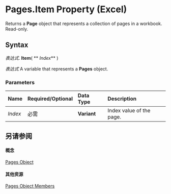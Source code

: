 
# Pages.Item Property (Excel)

Returns a  **Page** object that represents a collection of pages in a workbook. Read-only.


## Syntax

 _表达式_. **Item**( ** _Index_** )

 _表达式_ A variable that represents a **Pages** object.


### Parameters



|**Name**|**Required/Optional**|**Data Type**|**Description**|
|:-----|:-----|:-----|:-----|
| _Index_|必需|**Variant**|Index value of the page.|

## 另请参阅


#### 概念


[Pages Object](ecedccc4-e1af-6a66-9d83-bd0cf76dfe68.md)
#### 其他资源


[Pages Object Members](http://msdn.microsoft.com/library/970cda07-ab54-2142-1f0c-d11a1ee4f566%28Office.15%29.aspx)